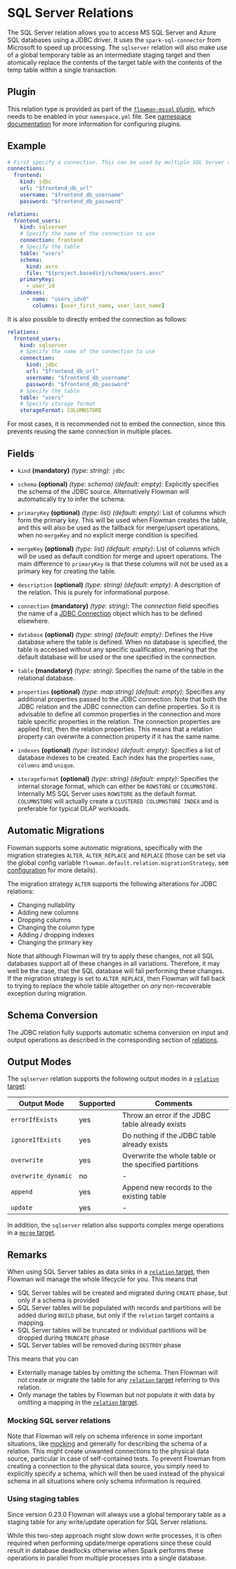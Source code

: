 # SQL Server Relations

The SQL Server relation allows you to access MS SQL Server and Azure SQL databases using a JDBC driver. It uses the
`spark-sql-connector` from Microsoft to speed up processing. The `sqlserver` relation will also make use of a 
global temporary table as an intermediate staging target and then atomically replace the contents of the target
table with the contents of the temp table within a single transaction.


## Plugin

This relation type is provided as part of the [`flowman-mssql` plugin](../../plugins/mssqlserver.md), which needs to be enabled 
in your `namespace.yml` file. See [namespace documentation](../namespace.md) for more information for configuring plugins.


## Example

```yaml
# First specify a connection. This can be used by multiple SQL Server relations
connections:
  frontend:
    kind: jdbc
    url: "$frontend_db_url"
    username: "$frontend_db_username"
    password: "$frontend_db_password"

relations:
  frontend_users:
    kind: sqlserver
    # Specify the name of the connection to use
    connection: frontend
    # Specify the table
    table: "users"
    schema:
      kind: avro
      file: "${project.basedir}/schema/users.avsc"
    primaryKey:
      - user_id
    indexes:
      - name: "users_idx0"
        columns: [user_first_name, user_last_name]
```
It is also possible to directly embed the connection as follows:
```yaml
relations:
  frontend_users:
    kind: sqlserver
    # Specify the name of the connection to use
    connection:
      kind: jdbc
      url: "$frontend_db_url"
      username: "$frontend_db_username"
      password: "$frontend_db_password"
    # Specify the table
    table: "users"
    # Specify storage format
    storageFormat: COLUMNSTORE
```
For most cases, it is recommended not to embed the connection, since this prevents reusing the same connection in
multiple places.


## Fields
 * `kind` **(mandatory)** *(type: string)*: `jdbc`
   
 * `schema` **(optional)** *(type: schema)* *(default: empty)*: 
 Explicitly specifies the schema of the JDBC source. Alternatively Flowman will automatically
 try to infer the schema.

 * `primaryKey`  **(optional)** *(type: list)* *(default: empty)*:
List of columns which form the primary key. This will be used when Flowman creates the table, and this will also be used
as the fallback for merge/upsert operations, when no `mergeKey` and no explicit merge condition is specified.

 * `mergeKey`  **(optional)** *(type: list)* *(default: empty)*:
  List of columns which will be used as default condition for merge and upsert operations. The main difference to
 `primaryKey` is that these columns will not be used as a primary key for creating the table.
 
 * `description` **(optional)** *(type: string)* *(default: empty)*:
 A description of the relation. This is purely for informational purpose.
 
 * `connection` **(mandatory)** *(type: string)*:
 The *connection* field specifies the name of a [JDBC Connection](../connection/jdbc.md)
 object which has to be defined elsewhere.
 
 * `database` **(optional)** *(type: string)* *(default: empty)*: 
 Defines the Hive database where the table is defined. When no database is specified, the table is accessed without any 
specific qualification, meaning that the default database will be used or the one specified in the connection.

 * `table` **(mandatory)** *(type: string)*:
 Specifies the name of the table in the relational database.
  
 * `properties` **(optional)** *(type: map:string)* *(default: empty)*:
 Specifies any additional properties passed to the JDBC connection.  Note that both the JDBC
 relation and the JDBC connection can define properties. So it is advisable to define all
 common properties in the connection and more table specific properties in the relation.
 The connection properties are applied first, then the relation properties. This means that
 a relation property can overwrite a connection property if it has the same name.

 * `indexes` **(optional)** *(type: list:index)* *(default: empty)*:
 Specifies a list of database indexes to be created. Each index has the properties `name`, `columns` and `unique`.

 * `storageformat` **(optional)** *(type: string)* *(default: empty)*:
 Specifies the internal storage format, which can either be `ROWSTORE` or `COLUMNSTORE`. Internally MS SQL Server
 uses `ROWSTORE` as the default format. `COLUMNSTORE` will actually create a `CLUSTERED COLUMNSTORE INDEX` and is
 preferable for typical OLAP workloads.


## Automatic Migrations
Flowman supports some automatic migrations, specifically with the migration strategies `ALTER`, `ALTER_REPLACE`
and `REPLACE` (those can be set via the global config variable `flowman.default.relation.migrationStrategy`,
see [configuration](../../setup/config.md) for more details).

The migration strategy `ALTER` supports the following alterations for JDBC relations:
* Changing nullability
* Adding new columns
* Dropping columns
* Changing the column type
* Adding / dropping indexes
* Changing the primary key

Note that although Flowman will try to apply these changes, not all SQL databases support all of these changes in
all variations. Therefore, it may well be the case, that the SQL database will fail performing these changes. If
the migration strategy is set to `ALTER_REPLACE`, then Flowman will fall back to trying to replace the whole table
altogether on *any* non-recoverable exception during migration.


## Schema Conversion
The JDBC relation fully supports automatic schema conversion on input and output operations as described in the
corresponding section of [relations](index.md).


## Output Modes
The `sqlserver` relation supports the following output modes in a [`relation` target](../target/relation.md):

| Output Mode         | Supported | Comments                                              |
|---------------------|-----------|-------------------------------------------------------|
| `errorIfExists`     | yes       | Throw an error if the JDBC table already exists       |
| `ignoreIfExists`    | yes       | Do nothing if the JDBC table already exists           |
| `overwrite`         | yes       | Overwrite the whole table or the specified partitions |
| `overwrite_dynamic` | no        | -                                                     |
| `append`            | yes       | Append new records to the existing table              |
| `update`            | yes       | -                                                     |

In addition, the `sqlserver` relation also supports complex merge operations in a [`merge` target](../target/merge.md).


## Remarks

When using SQL Server tables as data sinks in a [`relation` target](../target/relation.md), then Flowman will  manage the
whole lifecycle for you. This means that
* SQL Server tables will be created and migrated during `CREATE` phase, but only if a schema is provided
* SQL Server tables will be populated with records and partitions will be added during `BUILD` phase, but only if the
  `relation` target contains a mapping.
* SQL Server tables will be truncated or individual partitions will be dropped during `TRUNCATE` phase
* SQL Server tables will be removed during `DESTROY` phase

This means that you can
* Externally manage tables by omitting the schema. Then Flowman will not create or migrate the table for
  any [`relation` target](../target/relation.md) referring to this relation.
* Only manage the tables by Flowman but not populate it with data by omitting a mapping in the
  [`relation` target](../target/relation.md).

### Mocking SQL server relations
Note that Flowman will rely on schema inference in some important situations, like [mocking](mock.md) and generally
for describing the schema of a relation. This might create unwanted connections to the physical data source,
particular in case of self-contained tests. To prevent Flowman from creating a connection to the physical data 
source, you simply need to explicitly specify a schema, which will then be used instead of the physical schema 
in all situations where only schema information is required.

### Using staging tables
Since version 0.23.0 Flowman will always use a global temporary table as a staging table for any write/update
operation for SQL Server relations.

While this two-step approach might slow down write processes, it is often required when performing update/merge
operations since these could result in database deadlocks otherwise when Spark performs these operations in parallel
from multiple processes into a single database.
